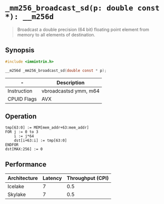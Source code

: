 `_mm256_broadcast_sd(p: double const *): __m256d`
=================================================

> Broadcast a double precision (64 bit) floating point element from memory to all elements of destination.

## Synopsis

```c
#include <immintrin.h>

__m256d _mm256_broadcast_sd(double const * p);
```

| -           | Description           |
| ----------- | --------------------- |
| Instruction | vbroadcastsd ymm, m64 |
| CPUID Flags | AVX                   |

## Operation

```
tmp[63:0] := MEM[mem_addr+63:mem_addr]
FOR j := 0 to 3
	i := j*64
	dst[i+63:i] := tmp[63:0]
ENDFOR
dst[MAX:256] := 0
```

## Performance

| Architecture | Latency | Throughput (CPI) |
| ------------ | ------- | ---------------- |
| Icelake      | 7       | 0.5              |
| Skylake      | 7       | 0.5              |
